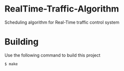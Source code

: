 # RealTime-Traffic-Algorithm
Scheduling algorithm for Real-Time traffic control system

# Building
Use the following command to build this project
```
$ make
```